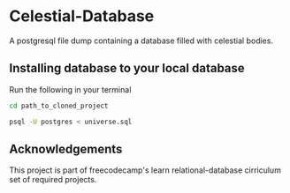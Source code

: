 # Celestial-Database
A postgresql file dump containing a database filled with celestial bodies.

## Installing database to your local database
Run the following in your terminal
```Bash
cd path_to_cloned_project

psql -U postgres < universe.sql
```

## Acknowledgements 
This project is part of freecodecamp's learn relational-database cirriculum set of required projects.